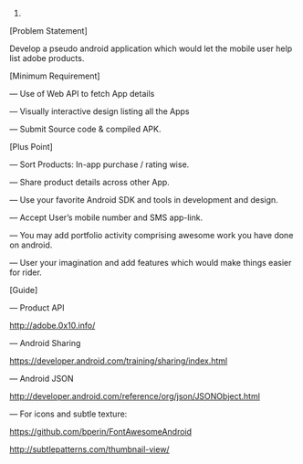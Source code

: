 1.
[Problem Statement]

Develop a pseudo android application which would let the mobile user help list adobe products.

[Minimum Requirement]

— Use of Web API to fetch App details

— Visually interactive design listing all the Apps

— Submit Source code & compiled APK.

[Plus Point]

— Sort Products: In-app purchase / rating wise.

— Share product details across other App.

— Use your favorite Android SDK and tools in development and design.

— Accept User’s mobile number and SMS app-link.

— You may add portfolio activity comprising awesome work you have done on android.

— User your imagination and add features which would make things easier for rider.

[Guide]

— Product API

http://adobe.0x10.info/

— Android Sharing

https://developer.android.com/training/sharing/index.html

— Android JSON

http://developer.android.com/reference/org/json/JSONObject.html

— For icons and subtle texture:

https://github.com/bperin/FontAwesomeAndroid

http://subtlepatterns.com/thumbnail-view/
